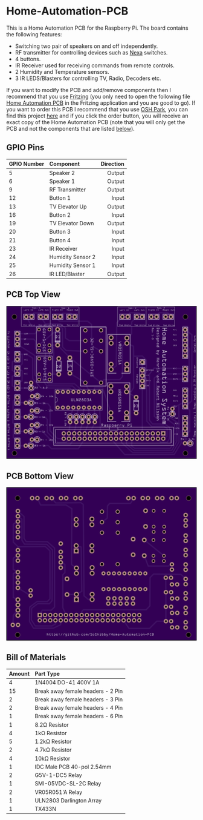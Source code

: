 ﻿# Home-Automation-PCB
This is a Home Automation PCB for the Raspberry Pi. The board contains the following features:
- Switching two pair of speakers on and off independently.
- RF transmitter for controlling devices such as [Nexa](http://www.nexa.se/LGDR3500.htm) switches.
- 4 buttons.
- IR Receiver used for receiving commands from remote controls.
- 2 Humidity and Temperature sensors.
- 3 IR LEDS/Blasters for controlling TV, Radio, Decoders etc.

If you want to modify the PCB and add/remove components then I recommend that you use [Fritzing](http://fritzing.org) 
(you only need to open the following file [Home Automation PCB](https://github.com/SoShibby/Home-Automation-PCB/blob/master/fritzing/Home-Automation-PCB.fzz) in the Fritzing application and you are good to go).
If you want to order this PCB I recommend that you use [OSH Park](https://oshpark.com), you can find this project [here](https://oshpark.com/shared_projects/Q0L6N2mS)
and if you click the order button, you will receive an exact copy of the Home Automation PCB (note that you will only get
the PCB and not the components that are listed [below](https://github.com/SoShibby/Home-Automation-PCB#bill-of-materials)).

GPIO Pins
---------
| GPIO Number | Component         | Direction |
| :---------- | :---------------  | --------: |
| 5           | Speaker 2         | Output    |
| 6           | Speaker 1         | Output    |
| 9           | RF Transmitter    | Output    |
| 12          | Button 1          | Input     |
| 13          | TV Elevator Up    | Output    |
| 16          | Button 2          | Input     |
| 19          | TV Elevator Down  | Output    |
| 20          | Button 3          | Input     |
| 21          | Button 4          | Input     |
| 23          | IR Receiver       | Input     |
| 24          | Humidity Sensor 2 | Input     |
| 25          | Humidity Sensor 1 | Input     |
| 26          | IR LED/Blaster    | Output    |

PCB Top View 
------------
![PCB Top View](https://github.com/SoShibby/Home-Automation-PCB/blob/master/images/PCB-Top-View.png)

PCB Bottom View 
---------------
![PCB Bottom View](https://github.com/SoShibby/Home-Automation-PCB/blob/master/images/PCB-Bottom-View.png)

Bill of Materials
-----------------
| Amount | Part Type                         |
| :----- | :-------------------------------- |
| 4      | 1N4004 DO-41 400V 1A              |
| 15     | Break away female headers - 2 Pin |
| 2      | Break away female headers - 3 Pin |
| 2      | Break away female headers - 4 Pin |
| 1      | Break away female headers - 6 Pin |
| 1      | 8.2Ω Resistor                     |
| 4      | 1kΩ Resistor                      |
| 5      | 1.2kΩ Resistor                    |
| 2      | 4.7kΩ Resistor                    |
| 4      | 10kΩ Resistor                     |
| 1      | IDC Male PCB 40-pol 2.54mm        |
| 2      | G5V-1-DC5 Relay                   |
| 1      | SMI-05VDC-SL-2C Relay             |
| 2      | VR05R051'A Relay                  |
| 1      | ULN2803 Darlington Array          |
| 1      | TX433N                            |